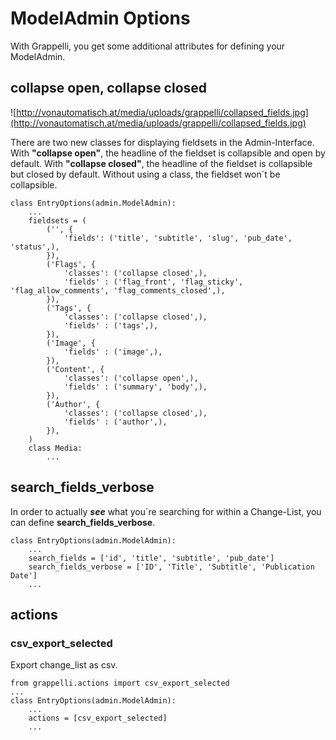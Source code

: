 # ModelAdmin Options #

With Grappelli, you get some additional attributes for defining your ModelAdmin.

## collapse open, collapse closed ##

![http://vonautomatisch.at/media/uploads/grappelli/collapsed_fields.jpg](http://vonautomatisch.at/media/uploads/grappelli/collapsed_fields.jpg)

There are two new classes for displaying fieldsets in the Admin-Interface. With **"collapse open"**, the headline of the fieldset is collapsible and open by default. With **"collapse closed"**, the headline of the fieldset is collapsible but closed by default. Without using a class, the fieldset won´t be collapsible.
```
class EntryOptions(admin.ModelAdmin):
    ...
    fieldsets = (
        ('', {
            'fields': ('title', 'subtitle', 'slug', 'pub_date', 'status',),
        }),
        ('Flags', {
            'classes': ('collapse closed',),
            'fields' : ('flag_front', 'flag_sticky', 'flag_allow_comments', 'flag_comments_closed',),
        }),
        ('Tags', {
            'classes': ('collapse closed',),
            'fields' : ('tags',),
        }),
        ('Image', {
            'fields' : ('image',),
        }),
        ('Content', {
            'classes': ('collapse open',),
            'fields' : ('summary', 'body',),
        }),
        ('Author', {
            'classes': ('collapse closed',),
            'fields' : ('author',),
        }),
    )
    class Media:
        ...
```

## search\_fields\_verbose ##

In order to actually _**see**_ what you´re searching for within a Change-List, you can define **search\_fields\_verbose**.
```
class EntryOptions(admin.ModelAdmin):
    ...
    search_fields = ['id', 'title', 'subtitle', 'pub_date']
    search_fields_verbose = ['ID', 'Title', 'Subtitle', 'Publication Date']
    ...
```

## actions ##

### csv\_export\_selected ###

Export change\_list as csv.

```
from grappelli.actions import csv_export_selected
...
class EntryOptions(admin.ModelAdmin):
    ...
    actions = [csv_export_selected]
    ...
```